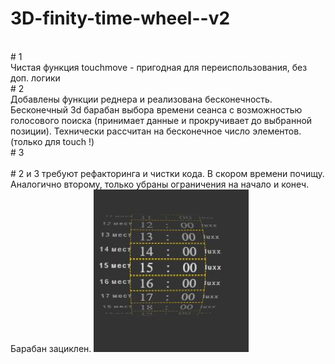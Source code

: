 # 3D-finity-time-wheel--v2
<br>
# 1
<br>
Чистая функция touchmove - пригодная для переиспользования, без доп. логики
<br>
# 2
<br>
Добавлены функции реднера и реализована бесконечность.
<br>
Бесконечный 3d барабан выбора времени сеанса с возможностью голосового поиска (принимает данные и прокручивает до выбранной позиции).
Технически рассчитан на бесконечное число элементов.
(только для touch !)
<br>
# 3
<br>
<br>
# 2 и 3 требуют рефакторинга и чистки кода. В скором времени почищу.
<br>
Аналогично второму, только убраны ограничения на начало и конеч. Барабан зациклен.
<img src="cover.jpg">
